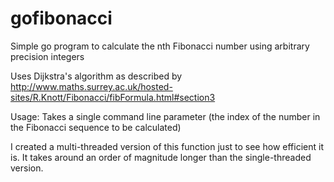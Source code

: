 # gofibonacci
Simple go program to calculate the nth Fibonacci number using arbitrary precision integers

Uses Dijkstra's algorithm as described by http://www.maths.surrey.ac.uk/hosted-sites/R.Knott/Fibonacci/fibFormula.html#section3

Usage: Takes a single command line parameter (the index of the number in the Fibonacci sequence to be calculated)

I created a multi-threaded version of this function just to see how efficient it is. It takes around an order of magnitude longer than the single-threaded version. 